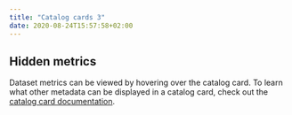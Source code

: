 ```yaml
---
title: "Catalog cards 3"
date: 2020-08-24T15:57:58+02:00
---
```



## Hidden metrics

Dataset metrics can be viewed by hovering over the catalog card. To learn what other metadata can be displayed in a catalog card, check out the [catalog card documentation](https://help.opendatasoft.com/platform/en/customizing_look_and_feel/06_customizing_theme/theme.html#catalog-card).


